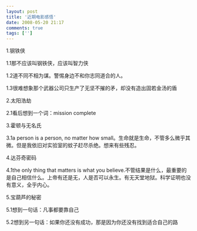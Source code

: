 ```yaml
---
layout: post
title: '近期电影感悟'
date: 2008-05-20 21:17
comments: true
tags: ['']
---
```


1.钢铁侠

1.1那不应该叫钢铁侠，应该叫智力侠

1.2道不同不相为谋。警惕身边不和你志同道合的人。

1.3很难想象那个武器公司只生产了无坚不摧的矛，却没有造出固若金汤的盾

2.太阳浩劫

2.1看后想到一个词：mission complete

3.霍顿与无名氏

3.1a person is a person, no matter how
small。生命就是生命，不管多么微乎其微。但是我依旧对实验室的蚊子赶尽杀绝。想来有些残忍。

4.达芬奇密码

4.1the only thing that matters is what you
believe.不管结果是什么，最重要的是自己相信什么。上帝有还是无，人是否可以永生。有无天堂地狱。科学证明也没有意义，全乎内心。

5.宝葫芦的秘密

5.1想到一句话：凡事都要靠自己

5.2想到另一句话：如果你还没有成功，那是因为你还没有找到适合自己的路


